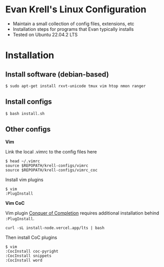 # Evan Krell's Linux Configuration

- Maintain a small collection of config files, extensions, etc
- Installation steps for programs that Evan typically installs
- Tested on Ubuntu 22.04.2 LTS

# Installation

## Install software (debian-based)

	$ sudo apt-get install rxvt-unicode tmux vim htop nmon ranger

## Install configs

	$ bash install.sh

## Other configs

**Vim**

Link the local .vimrc to the config files here

    $ head ~/.vimrc 
    source $REPOPATH/krell-configs/vimrc 
    source $REPOPATH/krell-configs/vimrc_coc

Install vim plugins 

    $ vim
    :PlugInstall

**Vim CoC**

Vim plugin [Conquer of Completion](https://github.com/neoclide/coc.nvim) requires additional installation behind `:PlugInstall`.

    curl -sL install-node.vercel.app/lts | bash 

Then install CoC plugins 

    $ vim
    :CocInstall coc-pyright
    :CocInstall snippets
    :CocInstall word 

